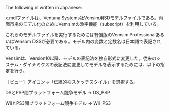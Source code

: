 The following is written in Japanese:

x.mdlファイルは、Ventana Systems社Vensim用SDモデルファイルである。両面市場のモデル化のためにVemsimの添字機能（subscript）を利用している。

これらのモデルファイルを実行するためには有償版のVemsim ProfessionalあるいはVensom DSSが必要である。モデル内の変数と定数名は日本語で表記されている。

Vensimは、Version10以降、モデルの表記法を独自形式に変更した。従来のシステム・ダイナミクスの表記法に変更してモデルを表示するためには、以下の指定を行う。

［ビュー］アイコン→「伝統的なスケッチスタイル」を選択する。

DSとPSP間プラットフォーム競争モデル -> DS_PSP

WiiとPS3間プラットフォーム競争モデル -> Wii_PS3
